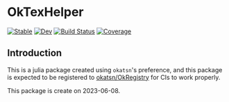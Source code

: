 # OkTexHelper

[![Stable](https://img.shields.io/badge/docs-stable-blue.svg)](https://okatsn.github.io/OkTexHelper.jl/stable/)
[![Dev](https://img.shields.io/badge/docs-dev-blue.svg)](https://okatsn.github.io/OkTexHelper.jl/dev/)
[![Build Status](https://github.com/okatsn/OkTexHelper.jl/actions/workflows/CI.yml/badge.svg?branch=main)](https://github.com/okatsn/OkTexHelper.jl/actions/workflows/CI.yml?query=branch%3Amain)
[![Coverage](https://codecov.io/gh/okatsn/OkTexHelper.jl/branch/main/graph/badge.svg)](https://codecov.io/gh/okatsn/OkTexHelper.jl)

<!-- Don't have any of your custom contents above; they won't occur if there is no citation. -->

## Introduction

This is a julia package created using `okatsn`'s preference, and this package is expected to be registered to [okatsn/OkRegistry](https://github.com/okatsn/OkRegistry) for CIs to work properly.

This package is create on 2023-06-08.
